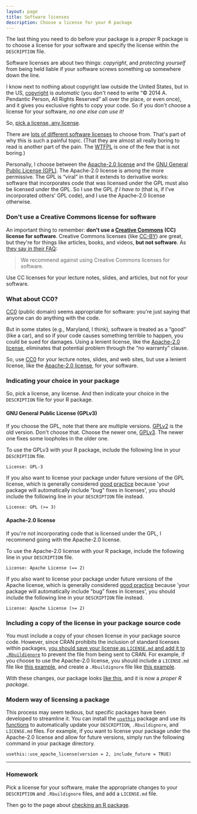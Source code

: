 ```yaml
---
layout: page
title: Software licenses
description: Choose a license for your R package
---
```


The last thing you need to do before your package is a _proper_ R
package is to choose a license for your software and specify the
license within the `DESCRIPTION` file.

Software licenses are about two things: _copyright_, and _protecting
yourself_ from being held liable if your software screws something up
somewhere down the line.

I know next to nothing about copyright law outside the United States,
but in the US, [copyright](https://www.copyright.gov/circs/circ01.pdf)
is _automatic_ (you don't need to write &ldquo;&copy; 2014
A. Pendantic Person, All Rights Reserved&rdquo; all over the place, or
even once), and it gives you exclusive rights to copy your code. So if
you don't choose a license for your software, _no one else can use it!_

So, [pick a license, any license](https://blog.codinghorror.com/pick-a-license-any-license/).

There are
[lots of different software licenses](https://tldrlegal.com/) to
choose from. That's part of why this is such a painful topic. (That they are almost
all really boring to read is another part of the pain. The
[WTFPL](http://www.wtfpl.net/) is one of the few that is not boring.)

Personally, I choose between the
[Apache-2.0 license](https://www.apache.org/licenses/LICENSE-2.0) and the
[GNU General Public License (GPL)](https://www.gnu.org/copyleft/gpl.html). The
Apache-2.0 license is among the more permissive. The GPL is
&ldquo;viral&rdquo; in that it extends to derivative works: software
that incorporates code that was licensed under the GPL must also be
licensed under the GPL. So I use the GPL _if I have to_ (that is, if
I've incorporated others' GPL code), and I use the Apache-2.0 license
otherwise.

### Don't use a Creative Commons license for software

An important thing to remember: **don't use a
[Creative Commons](https://creativecommons.org/) (CC) license for
software**. Creative Commons licenses (like [CC-BY](https://creativecommons.org/licenses/by/3.0/))
are great, but they're for things like articles, books, and
videos, **but not software**. As
[they say in their FAQ](https://creativecommons.org/faq/#can-i-apply-a-creative-commons-license-to-software):

> We recommend against using Creative Commons licenses for software.

Use CC licenses for your lecture notes, slides, and articles, but not
for your software.

### What about CC0?

[CC0](https://creativecommons.org/publicdomain/zero/1.0/) (public
domain) seems appropriate for software: you're just saying that anyone
can do anything with the code.

But in some states (e.g., Maryland, I think), software is treated as a
&ldquo;good&rdquo; (like a car), and so if your code causes something
terrible to happen, you could be sued for damages. Using a lenient
license, like the
[Apache-2.0 license](https://www.apache.org/licenses/LICENSE-2.0), eliminates
that potential problem through the &ldquo;no warranty&rdquo; clause.

So, use [CC0](https://creativecommons.org/publicdomain/zero/1.0/) for
your lecture notes, slides, and web sites, but use a lenient license,
like the [Apache-2.0 license](https://www.apache.org/licenses/LICENSE-2.0), for
your software.

### Indicating your choice in your package

So, pick a license, any license. And then indicate your choice in the
`DESCRIPTION` file for your R package.

#### GNU General Public License (GPLv3)

If you choose the GPL, note that there are multiple
versions. [GPLv2](https://www.gnu.org/licenses/gpl-2.0.html) is the old
version. Don't choose that. Choose the newer one,
[GPLv3](https://www.gnu.org/copyleft/gpl.html). The newer one fixes
some loopholes in the older one.

To use the GPLv3 with your R package, include the following line in
your `DESCRIPTION` file.

    License: GPL-3

If you also want to license your package under future versions of the GPL license, which is generally considered [good practice](https://usethis.r-lib.org/reference/licenses.html#arg-include-future) because 'your package will automatically include "bug" fixes in licenses', you should include the following line in your `DESCRIPTION` file instead.

    License: GPL (>= 3)

#### Apache-2.0 license

If you're not incorporating code that is licensed under the GPL, I
recommend going with the Apache-2.0 license.

To use the Apache-2.0 license with your R package, include the following line in
your `DESCRIPTION` file.

    License: Apache License (== 2)

If you also want to license your package under future versions of the Apache license, which is generally considered [good practice](https://usethis.r-lib.org/reference/licenses.html#arg-include-future) because 'your package will automatically include "bug" fixes in licenses', you should include the following line in your `DESCRIPTION` file instead.

    License: Apache License (>= 2)

### Including a copy of the license in your package source code

You must include a copy of your chosen license in your package source code. However, since CRAN prohibits the inclusion of standard licenses within packages, [you should save your license as `LICENSE.md` and add it to `.Rbuildignore`](https://usethis.r-lib.org/reference/licenses.html#details) to prevent the file from being sent to CRAN. For example, if you choose to use the Apache-2.0 license, you should include a `LICENSE.md` file like [this example](https://github.com/kbroman/pkg_primer/tree/gh-pages/example/stage5/LICENSE.md), and create a `.Rbuildignore` file like [this example](https://github.com/kbroman/pkg_primer/tree/gh-pages/example/stage5/.Rbuildignore).

With these changes, our package looks
[like this](https://github.com/kbroman/pkg_primer/tree/gh-pages/example/stage5),
and it is now a _proper R package_.

### Modern way of licensing a package

This process may seem tedious, but specific packages have been developed to streamline it. You can install the [`usethis`](https://usethis.r-lib.org/index.html) package and use its [functions](https://usethis.r-lib.org/reference/licenses.html) to automatically update your `DESCRIPTION`, `.Rbuildignore`, and `LICENSE.md` files. For example, if you want to license your package under the Apache-2.0 license and allow for future versions, simply run the following command in your package directory.

    usethis::use_apache_license(version = 2, include_future = TRUE)

---

### Homework

Pick a license for your software, make the appropriate changes to your
`DESCRIPTION` and `.Rbuildignore` files, and add a `LICENSE.md` file.

Then go to the page about [checking an R package](check.html).
